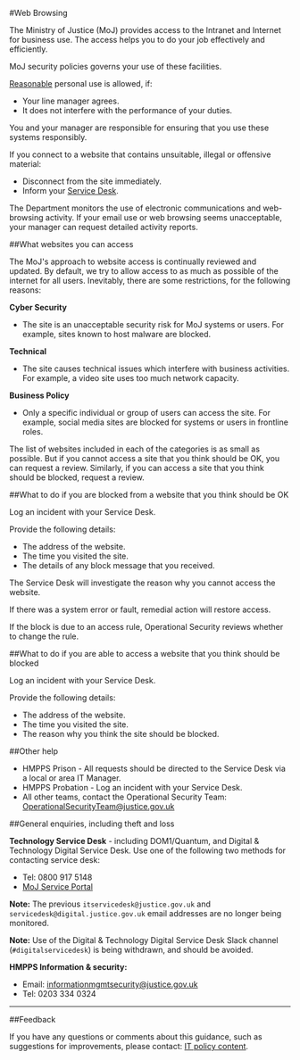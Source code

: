 #Web Browsing

The Ministry of Justice (MoJ) provides access to the Intranet and Internet for business use. The access helps you to do your job effectively and efficiently.

MoJ security policies governs your use of these facilities.

[Reasonable](/guidance/security/it-computer-security/acceptable-use/) personal use is allowed, if:

* Your line manager agrees.
* It does not interfere with the performance of your duties.

You and your manager are responsible for ensuring that you use these systems responsibly.

If you connect to a website that contains unsuitable, illegal or offensive material:

* Disconnect from the site immediately.
* Inform your [Service Desk](#general-enquiries-including-theft-and-loss).

The Department monitors the use of electronic communications and web-browsing activity. If your email use or web browsing seems unacceptable, your manager can request detailed activity reports.

##What websites you can access

The MoJ's approach to website access is continually reviewed and updated. By default, we try to allow access to as much as possible of the internet for all users. Inevitably, there are some restrictions, for the following reasons:

**Cyber Security**

* The site is an unacceptable security risk for MoJ systems or users. For example, sites known to host malware are blocked.

**Technical**

* The site causes technical issues which interfere with business activities. For example, a video site uses too much network capacity.

**Business Policy**

* Only a specific individual or group of users can access the site. For example, social media sites are blocked for systems or users in frontline roles.

The list of websites included in each of the categories is as small as possible. But if you cannot access a site that you think should be OK, you can request a review. Similarly, if you can access a site that you think should be blocked, request a review.

##What to do if you are blocked from a website that you think should be OK

Log an incident with your Service Desk.

Provide the following details:

* The address of the website.
* The time you visited the site.
* The details of any block message that you received.

The Service Desk will investigate the reason why you cannot access the website.

If there was a system error or fault, remedial action will restore access.

If the block is due to an access rule, Operational Security reviews whether to change the rule.

##What to do if you are able to access a website that you think should be blocked

Log an incident with your Service Desk.

Provide the following details:

* The address of the website.
* The time you visited the site.
* The reason why you think the site should be blocked.

##Other help

* HMPPS Prison - All requests should be directed to the Service Desk via a local or area IT Manager.
* HMPPS Probation - Log an incident with your Service Desk.
* All other teams, contact the Operational Security Team: [OperationalSecurityTeam@justice.gov.uk](mailto:OperationalSecurityTeam@justice.gov.uk)

##General enquiries, including theft and loss

**Technology Service Desk** - including DOM1/Quantum, and Digital & Technology Digital Service Desk. Use one of the following two methods for contacting service desk:

* Tel: 0800 917 5148
* [MoJ Service Portal](https://mojprod.service-now.com/moj_sp)

**Note:** The previous `itservicedesk@justice.gov.uk` and `servicedesk@digital.justice.gov.uk` email addresses are no longer being monitored.

**Note:** Use of the Digital & Technology Digital Service Desk Slack channel (`#digitalservicedesk`) is being withdrawn, and should be avoided.

**HMPPS Information & security:**

* Email: [informationmgmtsecurity@justice.gov.uk](mailto:informationmgmtsecurity@justice.gov.uk)
* Tel: 0203 334 0324

---

##Feedback

If you have any questions or comments about this guidance, such as suggestions for improvements, please contact: [IT policy content](mailto:itpolicycontent@digital.justice.gov.uk).

